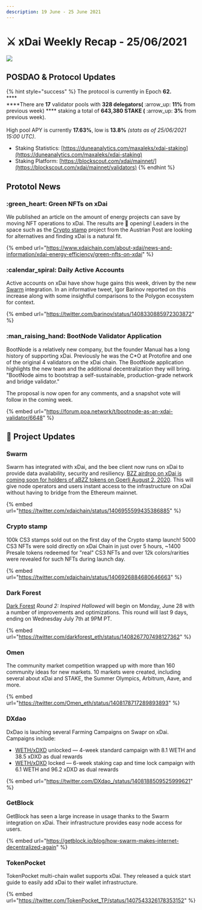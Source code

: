 ```yaml
---
description: 19 June - 25 June 2021
---
```


# ⚔️ xDai Weekly Recap - 25/06/2021

![](../../../../.gitbook/assets/weekly-review.png)

## POSDAO & Protocol Updates

{% hint style="success" %}
The protocol is currently in Epoch **62.**\
****\
****There are **17** validator pools with **328 delegators(** :arrow\_up: **11%** from previous week) **** staking a total of **643,380 STAKE (** :arrow\_up: **3%** from previous week).\
\
High pool APY is currently **17.63%**, low is **13.8%** _(stats as of 25/06/2021 15:00 UTC)_.

* Staking Statistics: [https://duneanalytics.com/maxaleks/xdai-staking](https://duneanalytics.com/maxaleks/xdai-staking)
* Staking Platform: [https://blockscout.com/xdai/mainnet/](https://blockscout.com/xdai/mainnet/validators)
{% endhint %}

## Prototol News

### :green\_heart: Green NFTs on xDai

We published an article on the amount of energy projects can save by moving NFT operations to xDai. The results are :eyes: opening! Leaders in the space such as the [Crypto stamp](../../../project-spotlights/crypto-stamp.md) project from the Austrian Post are looking for alternatives and finding xDai is a natural fit.

{% embed url="https://www.xdaichain.com/about-xdai/news-and-information/xdai-energy-efficiency/green-nfts-on-xdai" %}

### :calendar\_spiral: Daily Active Accounts

Active accounts on xDai have show huge gains this week, driven by the new [Swarm](../../../project-spotlights/swarm.md) integration. In an informative tweet, Igor Barinov reported on this increase along with some insightful comparisons to the Polygon ecosystem for context.

{% embed url="https://twitter.com/barinov/status/1408330885972303872" %}

### :man\_raising\_hand: BootNode Validator Application

BootNode is a relatively new company, but the founder Manual has a long history of supporting xDai. Previously he was the C\*O at Protofire and one of the original 4 validators on the xDai chain. The BootNode application highlights the new team and the additional decentralization they will bring. "BootNode aims to bootstrap a self-sustainable, production-grade network and bridge validator." &#x20;

The proposal is now open for any comments, and a snapshot vote will follow in the coming week.

{% embed url="https://forum.poa.network/t/bootnode-as-an-xdai-validator/6648" %}

## :butterfly: Project Updates

### Swarm

Swarm has integrated with xDai, and the bee client now runs on xDai to provide data availability, security and resiliency. [BZZ airdrop on xDai is coming soon for holders of aBZZ tokens on Goerli ](https://medium.com/ethereum-swarm/swarm-airdrop-is-finishing-on-21-june-2021-important-notice-to-all-participants-6a58f29017a2)[August 2, 2020](https://medium.com/ethereum-swarm/swarm-airdrop-is-finishing-on-21-june-2021-important-notice-to-all-participants-6a58f29017a2). This will give node operators and users instant access to the infrastructure on xDai without having to bridge from the Ethereum mainnet.

{% embed url="https://twitter.com/xdaichain/status/1406955599435386885" %}

### Crypto stamp

100k CS3 stamps sold out on the first day of the Crypto stamp launch! 5000 CS3 NFTs were sold directly on xDai Chain in just over 5 hours, \~1400 Presale tokens redeemed for "real" CS3 NFTs and over 12k colors/rarities were revealed for such NFTs during launch day.

{% embed url="https://twitter.com/xdaichain/status/1406926884680646663" %}

### Dark Forest

[ Dark Forest](https://zkga.me) _Round 2: Inspired Hallowed_ will begin on Monday, June 28 with a number of improvements and optimizations. This round will last 9 days, ending on Wednesday July 7th at 9PM PT.

{% embed url="https://twitter.com/darkforest_eth/status/1408267707498127362" %}

### Omen

The community market competition wrapped up with more than 160 community ideas for new markets. 10 markets were created, including several about xDai and STAKE, the Summer Olympics, Arbitrum, Aave, and more.&#x20;

{% embed url="https://twitter.com/Omen_eth/status/1408178717289893893" %}

### DXdao

DxDao is lauching several Farming Campaigns on Swapr on xDai. Campaigns include:

* [WETH/xDXD](https://swapr.eth.link/#/pools/0x6A023CCd1ff6F2045C3309768eAd9E68F978f6e1/0xb90D6bec20993Be5d72A5ab353343f7a0281f158/0x060B50b5686f09ed87a1E42EEBBd14D289530459) unlocked — 4-week standard campaign with 8.1 WETH and 38.5 xDXD as dual rewards
* [WETH/xDXD](https://swapr.eth.link/#/pools/0x6A023CCd1ff6F2045C3309768eAd9E68F978f6e1/0xb90D6bec20993Be5d72A5ab353343f7a0281f158/0xc0ef25b17AC4012C2961f6C5E16919b994B2d982) locked — 6-week staking cap and time lock campaign with 6.1 WETH and 96.2 xDXD as dual rewards

{% embed url="https://twitter.com/DXdao_/status/1408188509525999621" %}

### GetBlock

GetBlock has seen a large increase in usage thanks to the Swarm integration on xDai. Their infrastructure provides easy node access for users.

{% embed url="https://getblock.io/blog/how-swarm-makes-internet-decentralized-again" %}

### TokenPocket

TokenPocket multi-chain wallet supports xDai. They released a quick start guide to easily add xDai to their wallet infrastructure.

{% embed url="https://twitter.com/TokenPocket_TP/status/1407543326178353152" %}





